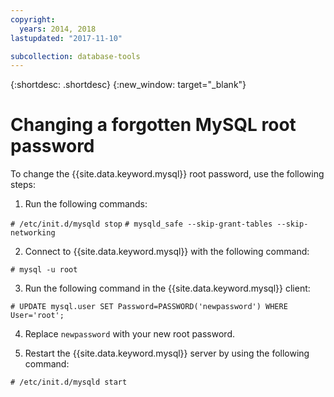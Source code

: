 ```yaml
---
copyright:
  years: 2014, 2018
lastupdated: "2017-11-10"

subcollection: database-tools
---
```


{:shortdesc: .shortdesc}
{:new_window: target="_blank"}

# Changing a forgotten MySQL root password

To change the {{site.data.keyword.mysql}} root password, use the following steps:

1. Run the following commands:

```# /etc/init.d/mysqld stop```
```# mysqld_safe --skip-grant-tables --skip-networking```

2. Connect to {{site.data.keyword.mysql}} with the following command:

```# mysql -u root```

3. Run the following command in the {{site.data.keyword.mysql}} client:

```# UPDATE mysql.user SET Password=PASSWORD('newpassword') WHERE User='root';```

4. Replace `newpassword` with your new root password.

5. Restart the {{site.data.keyword.mysql}} server by using the following command:

```# /etc/init.d/mysqld start```
